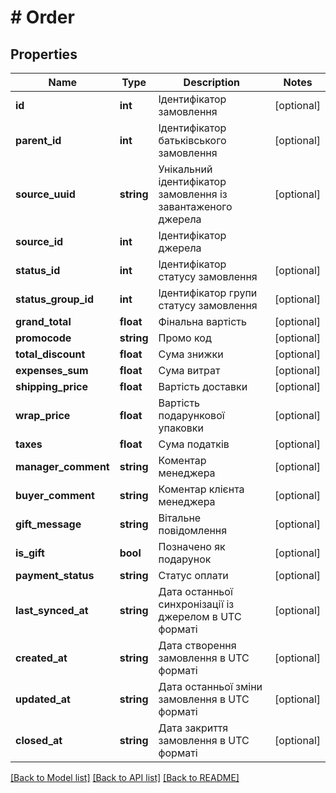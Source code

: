 # # Order

## Properties

Name | Type | Description | Notes
------------ | ------------- | ------------- | -------------
**id** | **int** | Ідентифікатор замовлення | [optional]
**parent_id** | **int** | Ідентифікатор батьківського замовлення | [optional]
**source_uuid** | **string** | Унікальний ідентифікатор замовлення із завантаженого джерела | [optional]
**source_id** | **int** | Ідентифікатор джерела |
**status_id** | **int** | Ідентифікатор статусу замовлення | [optional]
**status_group_id** | **int** | Ідентифікатор групи статусу замовлення | [optional]
**grand_total** | **float** | Фінальна вартість | [optional]
**promocode** | **string** | Промо код | [optional]
**total_discount** | **float** | Сума знижки | [optional]
**expenses_sum** | **float** | Сума витрат | [optional]
**shipping_price** | **float** | Вартість доставки | [optional]
**wrap_price** | **float** | Вартість подарункової упаковки | [optional]
**taxes** | **float** | Сума податків | [optional]
**manager_comment** | **string** | Коментар менеджера | [optional]
**buyer_comment** | **string** | Коментар клієнта менеджера | [optional]
**gift_message** | **string** | Вітальне повідомлення | [optional]
**is_gift** | **bool** | Позначено як подарунок | [optional]
**payment_status** | **string** | Статус оплати | [optional]
**last_synced_at** | **string** | Дата останньої синхронізації із джерелом в UTC форматі | [optional]
**created_at** | **string** | Дата створення замовлення в UTC форматі | [optional]
**updated_at** | **string** | Дата останньої зміни замовлення в UTC форматі | [optional]
**closed_at** | **string** | Дата закриття замовлення в UTC форматі | [optional]

[[Back to Model list]](../../README.md#models) [[Back to API list]](../../README.md#endpoints) [[Back to README]](../../README.md)
